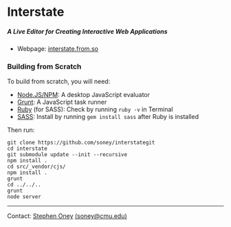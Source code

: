 # Interstate
##### A Live Editor for Creating Interactive Web Applications

* Webpage: [interstate.from.so](http://interstate.from.so)

### Building from Scratch
To build from scratch, you will need:

* [Node.JS/NPM](http://nodejs.org/): A desktop JavaScript evaluator
* [Grunt](http://gruntjs.com/): A JavaScript task runner
* [Ruby](http://www.ruby-lang.org/en/downloads/) (for SASS): Check by running `ruby -v` in Terminal
* [SASS](http://sass-lang.com/download.html): Install by running `gem install sass` after Ruby is installed

Then run:

    git clone https://github.com/soney/interstategit
    cd interstate
    git submodule update --init --recursive
    npm install .
    cd src/_vendor/cjs/
    npm install .
    grunt
    cd ../../..
    grunt
    node server

---
Contact: [Stephen Oney](http://from.so/) [(soney@cmu.edu)](mailto:soney@cmu.edu)
